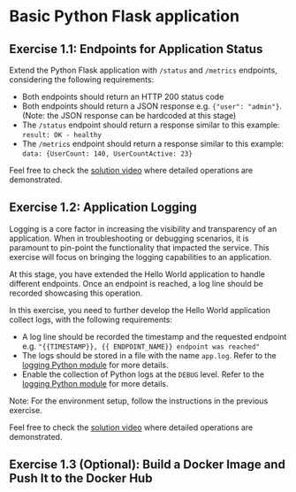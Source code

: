 # Basic Python Flask application

## Exercise 1.1: Endpoints for Application Status

Extend the Python Flask application with `/status` and `/metrics` endpoints, considering the following requirements:

- Both endpoints should return an HTTP 200 status code
- Both endpoints should return a JSON response e.g. `{"user": "admin"}`. (Note: the JSON response can be hardcoded at this stage)
- The `/status` endpoint should return a response similar to this example: `result: OK - healthy`
- The `/metrics` endpoint should return a response similar to this example: `data: {UserCount: 140, UserCountActive: 23}`

Feel free to check the [solution video](https://www.youtube.com/watch?v=Kj_hGnViybg) where detailed operations are demonstrated.

## Exercise 1.2: Application Logging

Logging is a core factor in increasing the visibility and transparency of an application. When in troubleshooting or debugging scenarios, it is paramount to pin-point the functionality that impacted the service. This exercise will focus on bringing the logging capabilities to an application.

At this stage, you have extended the Hello World application to handle different endpoints. Once an endpoint is reached, a log line should be recorded showcasing this operation.

In this exercise, you need to further develop the Hello World application collect logs, with the following requirements:

- A log line should be recorded the timestamp and the requested endpoint e.g. `"{{TIMESTAMP}}, {{ ENDPOINT_NAME}} endpoint was reached"`
- The logs should be stored in a file with the name `app.log`. Refer to the [logging Python module](https://docs.python.org/3/library/logging.html#logging.basicConfig) for more details.
- Enable the collection of Python logs at the `DEBUG` level. Refer to the [logging Python module](https://docs.python.org/3/library/logging.html#logging.basicConfig) for more details.

Note: For the environment setup, follow the instructions in the previous exercise.

Feel free to check the [solution video](https://www.youtube.com/watch?v=rdoXsSx1ghk) where detailed operations are demonstrated.

## Exercise 1.3 (Optional): Build a Docker Image and Push It to the Docker Hub
